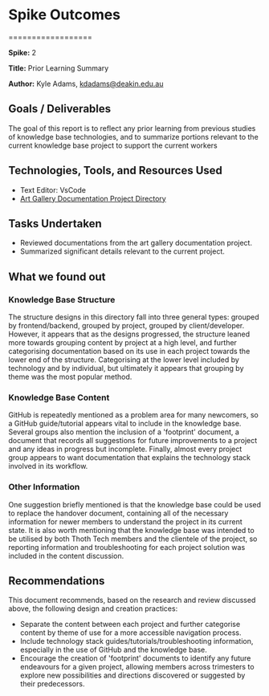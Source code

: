 # Spike Outcomes

==================

**Spike:** 2

**Title:** Prior Learning Summary

**Author:** Kyle Adams, <kdadams@deakin.edu.au>

## Goals / Deliverables

The goal of this report is to reflect any prior learning from previous studies of knowledge base
technologies, and to summarize portions relevant to the current knowledge base project to support
the current workers

## Technologies, Tools, and Resources Used

- Text Editor: VsCode
- [Art Gallery Documentation Project Directory](https://github.com/thoth-tech/documentation/tree/main/docs/ArtGallery/Documentation%20Project)

## Tasks Undertaken

- Reviewed documentations from the art gallery documentation project.
- Summarized significant details relevant to the current project.

## What we found out

### Knowledge Base Structure

The structure designs in this directory fall into three general types: grouped by frontend/backend,
grouped by project, grouped by client/developer. However, it appears that as the designs progressed,
the structure leaned more towards grouping content by project at a high level, and further
categorising documentation based on its use in each project towards the lower end of the structure.
Categorising at the lower level included by technology and by individual, but ultimately it appears
that grouping by theme was the most popular method.

### Knowledge Base Content

GitHub is repeatedly mentioned as a problem area for many newcomers, so a GitHub guide/tutorial
appears vital to include in the knowledge base. Several groups also mention the inclusion of a
'footprint' document, a document that records all suggestions for future improvements to a project
and any ideas in progress but incomplete. Finally, almost every project group appears to want
documentation that explains the technology stack involved in its workflow.

### Other Information

One suggestion briefly mentioned is that the knowledge base could be used to replace the handover
document, containing all of the necessary information for newer members to understand the project in
its current state. It is also worth mentioning that the knowledge base was intended to be utilised
by both Thoth Tech members and the clientele of the project, so reporting information and
troubleshooting for each project solution was included in the content discussion.

## Recommendations

This document recommends, based on the research and review discussed above, the following design and
creation practices:

- Separate the content between each project and further categorise content by theme of use for a
  more accessible navigation process.
- Include technology stack guides/tutorials/troubleshooting information, especially in the use of
  GitHub and the knowledge base.
- Encourage the creation of 'footprint' documents to identify any future endeavours for a given
  project, allowing members across trimesters to explore new possibilities and directions discovered
  or suggested by their predecessors.
